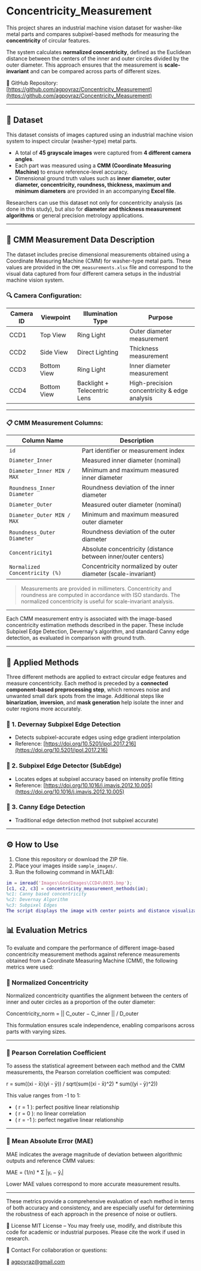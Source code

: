 # Concentricity_Measurement

This project shares an industrial machine vision dataset for washer-like metal parts and compares subpixel-based methods for measuring the **concentricity** of circular features.

The system calculates **normalized concentricity**, defined as the Euclidean distance between the centers of the inner and outer circles divided by the outer diameter. This approach ensures that the measurement is **scale-invariant** and can be compared across parts of different sizes.

🔗 GitHub Repository: [https://github.com/agpoyraz/Concentricity_Measurement](https://github.com/agpoyraz/Concentricity_Measurement)

---

## 📁 Dataset

This dataset consists of images captured using an industrial machine vision system to inspect circular (washer-type) metal parts.

- A total of **45 grayscale images** were captured from **4 different camera angles**.
- Each part was measured using a **CMM (Coordinate Measuring Machine)** to ensure reference-level accuracy.
- Dimensional ground truth values such as **inner diameter, outer diameter, concentricity, roundness, thickness, maximum and minimum diameters** are provided in an accompanying **Excel file**.

Researchers can use this dataset not only for concentricity analysis (as done in this study), but also for **diameter and thickness measurement algorithms** or general precision metrology applications.

---
## 📁 CMM Measurement Data Description

The dataset includes precise dimensional measurements obtained using a Coordinate Measuring Machine (CMM) for washer-type metal parts. These values are provided in the `CMM_measurements.xlsx` file and correspond to the visual data captured from four different camera setups in the industrial machine vision system.

### 🔍 Camera Configuration:

| Camera ID | Viewpoint       | Illumination Type        | Purpose                            |
|-----------|------------------|---------------------------|-------------------------------------|
| CCD1      | Top View         | Ring Light                | Outer diameter measurement         |
| CCD2      | Side View        | Direct Lighting           | Thickness measurement              |
| CCD3      | Bottom View      | Ring Light                | Inner diameter measurement         |
| CCD4      | Bottom View      | Backlight + Telecentric Lens | High-precision concentricity & edge analysis |

---

### 📋 CMM Measurement Columns:

| Column Name                       | Description                                                  |
|----------------------------------|--------------------------------------------------------------|
| `id`                             | Part identifier or measurement index                        |
| `Diameter_Inner`                 | Measured inner diameter (nominal)                           |
| `Diameter_Inner MIN / MAX`       | Minimum and maximum measured inner diameter                 |
| `Roundness_Inner Diameter`       | Roundness deviation of the inner diameter                   |
| `Diameter_Outer`                 | Measured outer diameter (nominal)                           |
| `Diameter_Outer MIN / MAX`       | Minimum and maximum measured outer diameter                 |
| `Roundness_Outer Diameter`       | Roundness deviation of the outer diameter                   |
| `Concentricity1`                 | Absolute concentricity (distance between inner/outer centers) |
| `Normalized Concentricity (%)`   | Concentricity normalized by outer diameter (scale-invariant)  |


> Measurements are provided in millimeters. Concentricity and roundness are computed in accordance with ISO standards. The normalized concentricity is useful for scale-invariant analysis.

---

Each CMM measurement entry is associated with the image-based concentricity estimation methods described in the paper. These include Subpixel Edge Detection, Devernay's algorithm, and standard Canny edge detection, as evaluated in comparison with ground truth.

---
## 🧠 Applied Methods

Three different methods are applied to extract circular edge features and measure concentricity. Each method is preceded by a **connected component-based preprocessing step**, which removes noise and unwanted small dark spots from the image. Additional steps like **binarization**, **inversion**, and **mask generation** help isolate the inner and outer regions more accurately.

### 🔸 1. Devernay Subpixel Edge Detection  
- Detects subpixel-accurate edges using edge gradient interpolation  
- Reference: [https://doi.org/10.5201/ipol.2017.216](https://doi.org/10.5201/ipol.2017.216)

### 🔸 2. Subpixel Edge Detector (SubEdge)  
- Locates edges at subpixel accuracy based on intensity profile fitting  
- Reference: [https://doi.org/10.1016/j.imavis.2012.10.005](https://doi.org/10.1016/j.imavis.2012.10.005)

### 🔸 3. Canny Edge Detection  
- Traditional edge detection method (not subpixel accurate)

---


## ⚙️ How to Use

1. Clone this repository or download the ZIP file.
2. Place your images inside `sample_images/`.
3. Run the following command in MATLAB:

```matlab
im = imread('Images\GoodImages\CCD4\0035.bmp');
[c1, c2, c3] = concentricity_measurement_methods(im);
%c1: Canny based concentricity
%c2: Devernay Algorithm
%c3: Subpixel Edges
The script displays the image with center points and distance visualizations.
```

## 📊 Evaluation Metrics

To evaluate and compare the performance of different image-based concentricity measurement methods against reference measurements obtained from a Coordinate Measuring Machine (CMM), the following metrics were used:

### 🔹 Normalized Concentricity

Normalized concentricity quantifies the alignment between the centers of inner and outer circles as a proportion of the outer diameter:

Concentricity_norm = || C_outer − C_inner || / D_outer

This formulation ensures scale independence, enabling comparisons across parts with varying sizes.

---

### 🔹 Pearson Correlation Coefficient

To assess the statistical agreement between each method and the CMM measurements, the Pearson correlation coefficient was computed:

r = sum((xi - x̄)(yi - ȳ)) / sqrt(sum((xi - x̄)^2) * sum((yi - ȳ)^2))

This value ranges from -1 to 1:
- \( r = 1 \): perfect positive linear relationship
- \( r = 0 \): no linear correlation
- \( r = -1 \): perfect negative linear relationship

---

### 🔹 Mean Absolute Error (MAE)

MAE indicates the average magnitude of deviation between algorithmic outputs and reference CMM values:

MAE = (1/n) * Σ |yᵢ − ŷᵢ|

Lower MAE values correspond to more accurate measurement results.

---

These metrics provide a comprehensive evaluation of each method in terms of both accuracy and consistency, and are especially useful for determining the robustness of each approach in the presence of noise or outliers.

📖 License
MIT License – You may freely use, modify, and distribute this code for academic or industrial purposes. Please cite the work if used in research.

🤝 Contact
For collaboration or questions:

📧 agpoyraz@gmail.com
